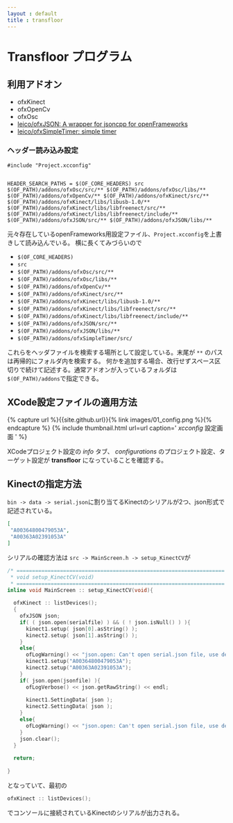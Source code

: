 ```yaml
---
layout : default
title : transfloor
---
```


# Transfloor プログラム

## 利用アドオン

* ofxKinect
* ofxOpenCv
* ofxOsc
* [leico/ofxJSON: A wrapper for jsoncpp for openFrameworks](https://github.com/leico/ofxJSON.git)
* [leico/ofxSimpleTimer: simple timer](https://github.com/leico/ofxSimpleTimer)

### ヘッダー読み込み設定

```xcconfig
#include "Project.xcconfig"


HEADER_SEARCH_PATHS = $(OF_CORE_HEADERS) src $(OF_PATH)/addons/ofxOsc/src/** $(OF_PATH)/addons/ofxOsc/libs/** $(OF_PATH)/addons/ofxOpenCv/** $(OF_PATH)/addons/ofxKinect/src/** $(OF_PATH)/addons/ofxKinect/libs/libusb-1.0/** $(OF_PATH)/addons/ofxKinect/libs/libfreenect/src/** $(OF_PATH)/addons/ofxKinect/libs/libfreenect/include/** $(OF_PATH)/addons/ofxJSON/src/** $(OF_PATH)/addons/ofxJSON/libs/**
```

元々存在しているopenFrameworks用設定ファイル、`Project.xcconfig`を上書きして読み込んでいる。
横に長くてみづらいので

* `$(OF_CORE_HEADERS)` 
* `src` 
* `$(OF_PATH)/addons/ofxOsc/src/**` 
* `$(OF_PATH)/addons/ofxOsc/libs/**`
* `$(OF_PATH)/addons/ofxOpenCv/**`
* `$(OF_PATH)/addons/ofxKinect/src/**`
* `$(OF_PATH)/addons/ofxKinect/libs/libusb-1.0/**`
* `$(OF_PATH)/addons/ofxKinect/libs/libfreenect/src/**`
* `$(OF_PATH)/addons/ofxKinect/libs/libfreenect/include/**`
* `$(OF_PATH)/addons/ofxJSON/src/**`
* `$(OF_PATH)/addons/ofxJSON/libs/**`
* `$(OF_PATH)/addons/ofxSimpleTimer/src/`

これらをヘッダファイルを検索する場所として設定している。末尾が `**` のパスは再帰的にフォルダ内を検索する。
何かを追加する場合、改行せずスペース区切りで続けて記述する。通常アドオンが入っているフォルダは`$(OF_PATH)/addons`で指定できる。

## XCode設定ファイルの適用方法

{% capture url %}{{site.github.url}}{% link images/01_config.png %}{% endcapture %}
{% include thumbnail.html url=url caption='
*xcconfig* 設定画面
' %}

XCodeプロジェクト設定の *info* タブ、 *configurations* のプロジェクト設定、ターゲット設定が **transfloor** になっていることを確認する。

## Kinectの指定方法

`bin -> data -> serial.json`に割り当てるKinectのシリアルが2つ、json形式で記述されている。
```json
[
 "A00364800479053A",
 "A00363A02391053A"
]
```

シリアルの確認方法は `src -> MainScreen.h -> setup_KinectCV`が
```cpp
/* =================================================================== *
 * void setup_KinectCV(void)                                           *
 * =================================================================== */
inline void MainScreen :: setup_KinectCV(void){
  
  ofxKinect :: listDevices();
  {
    ofxJSON json;
    if( ( json.open(serialfile) ) && ( ! json.isNull() ) ){
      kinect1.setup( json[0].asString() );
      kinect2.setup( json[1].asString() );
    }
    else{
      ofLogWarning() << "json.open: Can't open serial.json file, use default serial" << std :: endl;
      kinect1.setup("A00364800479053A");
      kinect2.setup("A00363A02391053A");
    }
    if( json.open(jsonfile) ){
      ofLogVerbose() << json.getRawString() << endl;
      
      kinect1.SettingData( json );
      kinect2.SettingData( json );
    }
    else{
      ofLogWarning() << "json.open: Can't open serial.json file, use default settings" << std :: endl;
    }
    json.clear();
  }
  
  return;
  
}
```

となっていて、最初の

```cpp
ofxKinect :: listDevices();
```

でコンソールに接続されているKinectのシリアルが出力される。
